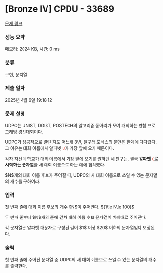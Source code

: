# [Bronze IV] CPDU - 33689 

[문제 링크](https://www.acmicpc.net/problem/33689) 

### 성능 요약

메모리: 2024 KB, 시간: 0 ms

### 분류

구현, 문자열

### 제출 일자

2025년 4월 6일 19:18:12

### 문제 설명

<p>UDPC는 UNIST, DGIST, POSTECH의 알고리즘 동아리가 모여 개최하는 연합 프로그래밍 경진대회이다.</p>

<p>UDPC가 성공적으로 열린 지도 어느새 3년, 달구와 포닉스의 불만은 한계에 다다랐다. 그 이유는 대회 이름에서 알파벳 <span style="color:#e74c3c;"><code>U</code></span>가 가장 앞에 오기 때문이다.</p>

<p>각자 자신의 학교가 대회 이름에서 가장 앞에 오기를 원하던 세 친구는, 결국 <strong>알파벳 </strong><code><span style="color:#e74c3c;">C</span></code><strong>로 시작하는 문자열</strong>을 새 대회 이름으로 하는 데에 합의했다.</p>

<p>$N$개의 대회 이름 후보가 주어질 때, UDPC의 새 대회 이름으로 쓰일 수 있는 문자열의 개수를 구하여라.<span style="display: none;"> </span></p>

### 입력 

 <p>첫 번째 줄에 대회 이름 후보의 개수 $N$이 주어진다. $(1\le N\le 100)$</p>

<p>두 번째 줄부터 $N$개의 줄에 걸쳐 대회 이름 후보 문자열이 차례대로 주어진다.</p>

<p>각 문자열은 알파벳 대문자로 구성된 길이 $1$ 이상 $20$ 이하의 문자열임이 보장된다.</p>

### 출력 

 <p>첫 번째 줄에 주어진 문자열 중 UDPC의 새 대회 이름으로 쓰일 수 있는 문자열의 개수를 출력한다.</p>

